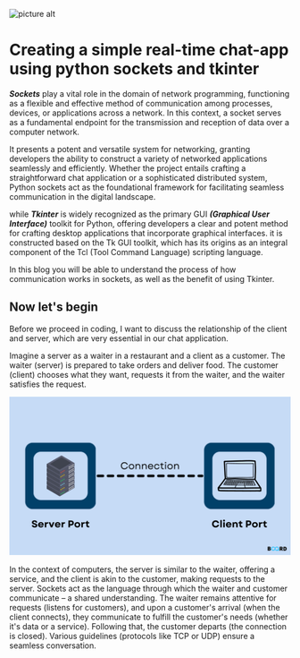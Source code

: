 ![picture alt](Socket.jpeg)
# Creating a simple real-time chat-app using python sockets and tkinter

***Sockets*** play a vital role in the domain of network programming, functioning as a flexible and effective method of communication among processes, devices, or applications across a network. In this context, a socket serves as a fundamental endpoint for the transmission and reception of data over a computer network. 

It presents a potent and versatile system for networking, granting developers the ability to construct a variety of networked applications seamlessly and efficiently. Whether the project entails crafting a straightforward chat application or a sophisticated distributed system, Python sockets act as the foundational framework for facilitating seamless communication in the digital landscape.

while ***Tkinter*** is widely recognized as the primary GUI ***(Graphical User Interface)*** toolkit for Python, offering developers a clear and potent method for crafting desktop applications that incorporate graphical interfaces. it is constructed based on the Tk GUI toolkit, which has its origins as an integral component of the Tcl (Tool Command Language) scripting language. 

In this blog you will be able to understand the process of how communication works in sockets, as well as the benefit of using Tkinter.

## Now let's begin ##

Before we proceed in coding, I want to discuss the relationship of the client and server, which are very essential in our chat application. 

Imagine a server as a waiter in a restaurant and a client as a customer. The waiter (server) is prepared to take orders and deliver food. The customer (client) chooses what they want, requests it from the waiter, and the waiter satisfies the request.

![picture alt](ClientandServer.png)

In the context of computers, the server is similar to the waiter, offering a service, and the client is akin to the customer, making requests to the server. Sockets act as the language through which the waiter and customer communicate – a shared understanding. The waiter remains attentive for requests (listens for customers), and upon a customer's arrival (when the client connects), they communicate to fulfill the customer's needs (whether it's data or a service). Following that, the customer departs (the connection is closed). Various guidelines (protocols like TCP or UDP) ensure a seamless conversation.


